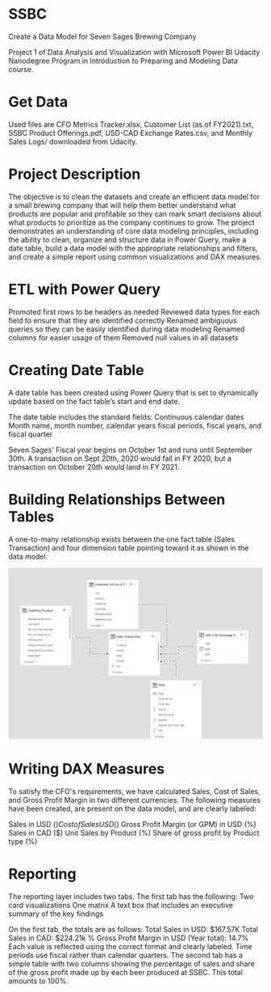 # SSBC

Create a Data Model for Seven Sages Brewing Company

Project 1 of Data Analysis and Visualization with Microsoft Power BI Udacity Nanodegree Program in Introduction to Preparing and Modeling Data course. 

# Get Data

Used files are CFO Metrics Tracker.xlsx, Customer List (as of FY2021).txt, SSBC Product Offerings.pdf, USD-CAD Exchange Rates.csv, and Monthly Sales Logs/ downloaded from Udacity.

# Project Description

The objective is to clean the datasets and create an efficient data model for a small brewing company that will help them better understand what products are popular and profitable so they can mark smart decisions about what products to prioritize as the company continues to grow. The project demonstrates an understanding of core data modeling principles, including the ability to clean, organize and structure data in Power Query, make a date table, build a data model with the appropriate relationships and filters, and create a simple report using common visualizations and DAX measures.

# ETL with Power Query

Promoted first rows to be headers as needed 
Reviewed data types for each field to ensure that they are identified correctly
Renamed ambiguous queries so they can be easily identified during data modeling
Renamed columns for easier usage of them
Removed null values in all datasets

# Creating Date Table

A date table has been created using Power Query that is set to dynamically update based on the fact table’s start and end date.

The date table includes the standard fields:
Continuous calendar dates
Month name, month number, calendar years
fiscal periods, fiscal years, and fiscal quarter

Seven Sages' Fiscal year begins on October 1st and runs until September 30th. A transaction on Sept 20th, 2020 would fall in FY 2020, but a transaction on October 20th would land in FY 2021.

# Building Relationships Between Tables
A one-to-many relationship exists between the one fact table (Sales Transaction) and four dimension table pointing toward it as shown in the data model.

![picture1](./pictures/SSBC%20Data%20Model.png)

# Writing DAX Measures

To satisfy the CFO's requirements, we have calculated Sales, Cost of Sales, and Gross Profit Margin in two different currencies. The following measures have been created, are present on the data model, and are clearly labeled:

Sales in USD ($)
Cost of Sales USD ($)
Gross Profit Margin (or GPM) in USD (%)
Sales in CAD ($)
Unit Sales by Product (%)
Share of gross profit by Product type (%)

# Reporting

The reporting layer includes two tabs.
The first tab has the following:
Two card visualizations
One matrix
A text box that includes an executive summary of the key findings

On the first tab, the totals are as follows:
Total Sales in USD: $167.57K
Total Sales in CAD: $224.21k
% Gross Profit Margin in USD (Year total): 14.7%
Each value is reflected using the correct format and clearly labeled. Time periods use fiscal rather than calendar quarters.
The second tab has a simple table with two columns showing the percentage of sales and share of the gross profit made up by each beer produced at SSBC. This total amounts to 100%.


